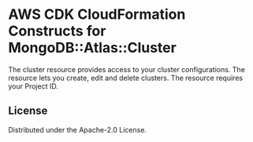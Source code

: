 # AWS CDK CloudFormation Constructs for MongoDB::Atlas::Cluster

The cluster resource provides access to your cluster configurations. The resource lets you create, edit and delete clusters. The resource requires your Project ID.

## License

Distributed under the Apache-2.0 License.
